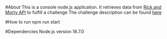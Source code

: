 #About
This is a console node.js application.
It retrieves data from [Rick and Morty API](https://rickandmortyapi.com/ "Rick and morty API") to fulfill a challenge
The challenge description can be found [here](https://www.notion.so/Rick-and-Morty-Challenge-84a1b794dc09429fb3178c2a24e7c217 "Chipax's challenge")

#How to run
npm run start

#Dependencies
Node.js version 18.7.0
